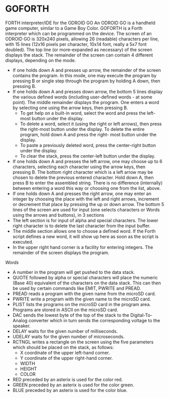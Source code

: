 # GOFORTH
FORTH interpreter/IDE for the ODROID GO
An ODROID GO is a handheld game computer, similar to a Game Boy Color.
GOFORTH is a Forth interpreter which can be programmed on the device.
The screen of an ODROID GO is 320x240 pixels, allowing 26 (readable)
characters per line, with 15 lines (12x16 pixels per character, 10x14 font, really a 5x7 font doubled).
The top line (or more-expanded as necessary) of the screen displays the stack.
The remainder of the screen can contain 4 different displays, depending on the mode.
- If one holds down A and presses up arrow, the remainder of the screen contains the program.
  In this mode, one may execute the program by pressing B or single step through the program
  by holding A down, then pressing B.
- If one holds down A and presses down arrow, the bottom 5 lines display the various defined 
  words (including user-defined words - at some point).  The middle remainder displays the
  program.  One enters a word by selecting one using the arrow keys, then pressing B.
  - To get help on a built-in word, select the word and press the left-most button under the
    display.
  - To delete a word, select it (using the right or left arrows), then press the right-most
    button under the display.  To delete the entire program, hold down A and press the right-
    most button under the display.
  - To paste a previously deleted word, press the center-right button under the display.
  - To clear the stack, press the center-left button under the display.
- If one holds down A and presses the left arrow, one may choose up to 6 characters, selecting
  each character using the arrow keys, then pressing B.  The bottom right character which is
  a left arrow may be chosen to delete the previous entered character.  Hold down A, then 
  press B to enter the assembled string.  There is no difference (internally) between 
  entering a word this way or choosing one from the list, above.
- If one holds down A and presses the right arrow, one may enter an integer by choosing the
  place with the left and right arrows, increment or decrement that place by pressing the 
  up or down arrow.
The bottom 5 lines of the screen are used for input (one selects characters or Words using the
arrows and buttons), in 3 sections
- The left section is for input of alpha and special characters.  The lower right character is to delete the last character from the input buffer.
- The middle section allows one to choose a defined word.  If the Forth script defines a new word, it will show up here as soon as the script is executed.
- In the upper right hand corner is a facility for entering integers.
The remainder of the screen displays the program.

*Words*

- A number in the program will get pushed to the data stack.
- QUOTE followed by alpha or special characters will place the numeric (Base 40) equivalent
  of the characters on the data stack.  This can then be used by certain commands like EMIT,
  PWRITE and PREAD.
- PREAD reads a program with the given name from the microSD card.
- PWRITE write a program with the given name to the microSD card.
- PLIST lists the programs on the microSD card in the program area.  Programs are stored
  in ASCII on the microSD card.
- DAC sends the lowest byte of the top of the stack to the Digital-To-Analog converter
  which in turn sends the corresponding voltage to the speaker.
- DELAY waits for the given number of milliseconds.
- UDELAY waits for the given number of microseconds.
- RCTNGL writes a rectangle on the screen using the five parameters which should be placed
  on the stack, as follows:
  - X coordinate of the upper left-hand corner.
  - Y coordinate of the upper right-hand corner.
  - WIDTH
  - HEIGHT
  - COLOR
- RED preceded by an asterix is used for the color red.
- GREEN preceded by an asterix is used for the color green.
- BLUE preceded by an asterix is used for the color blue.

